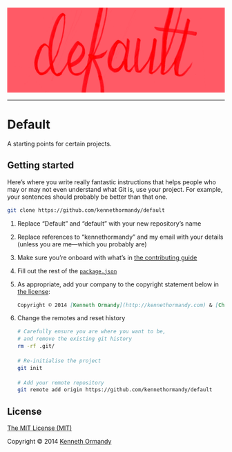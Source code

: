 [![A great header image you designed, or collaborated on with a designer you work with. It’ll look best when it’s 728px wide, @2x for hi-dpi devices.](preview.png)](https://github.com/kennethormandy/default)

***

# Default

A starting points for certain projects.

## Getting started

Here’s where you write really fantastic instructions that helps people who may or may not even understand what Git is, use your project. For example, your sentences should probably be better than that one.

```bash
git clone https://github.com/kennethormandy/default
```

1. Replace “Default” and “default” with your new repository’s name
2. Replace references to “kennethormandy” and my email with your details (unless you are me—which you probably are)
3. Make sure you’re onboard with what’s in [the contributing guide](CONTRIBUTING.md)
4. Fill out the rest of the [`package.json`](package.json)
5. As appropriate, add your company to the copyright statement below in [the license](LICENSE.md):

    ```markdown
    Copyright © 2014 [Kenneth Ormandy](http://kennethormandy.com) & [Chloi Inc.](http://chloi.io)
    ```

6. Change the remotes and reset history

    ```sh
    # Carefully ensure you are where you want to be,
    # and remove the existing git history
    rm -rf .git/

    # Re-initialise the project
    git init

    # Add your remote repository
    git remote add origin https://github.com/kennethormandy/default
    ```

## License

[The MIT License (MIT)](LICENSE.md)

Copyright © 2014 [Kenneth Ormandy](http://kennethormandy.com)
